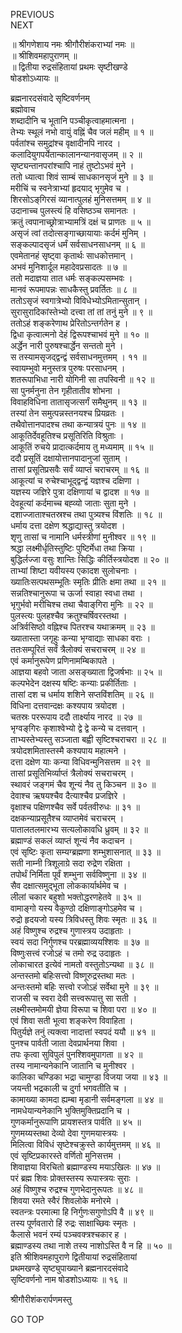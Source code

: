 PREVIOUS  
NEXT  
  
॥ श्रीगणेशाय नमः श्रीगौरीशंकराभ्यां नमः ॥  
॥ श्रीशिवमहापुराणम् ॥  
॥ द्वितीया रुद्रसंहितायां प्रथमः सृष्टीखण्डे  
षोडशोऽध्यायः ॥  
  
ब्रह्मनारदसंवादे सृष्टिवर्णनम्  
ब्रह्मोवाच  
शब्दादीनि च भूतानि पञ्चीकृत्वाहमात्मना ।  
तेभ्यः स्थूलं नभो वायुं वह्निं चैव जलं महीम् ॥ १ ॥  
पर्वतांश्च समुद्रांश्च वृक्षादीनपि नारद ।  
कलादियुगपर्येतान्कालानन्यानवासृजम् ॥ २ ॥  
सृष्ट्यन्तानपरांश्चापि नाहं तुष्टोऽभवं मुने ।  
ततो ध्यात्वा शिवं साम्बं साधकानसृजं मुने ॥ ३ ॥  
मरीचिं च स्वनेत्राभ्यां हृदयाद्‌ भृगुमेव च ।  
शिरसोऽङ्‌गिरसं व्यानात्पुलहं मुनिसत्तमम् ॥ ४ ॥  
उदानाच्च पुलस्त्यं हि वसिष्ठञ्च समानतः ।  
क्रतुं त्वपानाच्छ्रोत्राभ्यामत्रिं दक्षं च प्राणतः ॥ ५ ॥  
असृजं त्वां तदोत्सङ्‌गाच्छायायाः कर्दमं मुनिम् ।  
सङ्‌कल्पादसृजं धर्मं सर्वसाधनसाधनम् ॥ ६ ॥  
एवमेतानहं सृष्ट्वा कृतार्थः साधकोत्तमान् ।  
अभवं मुनिशार्दूल महादेवप्रसादतः ॥ ७ ॥  
ततो मदाज्ञया तात धर्मः सङ्‌कल्पसम्भवः ।  
मानवं रूपमापन्नः साधकैस्तु प्रवर्तितः ॥ ८ ॥  
ततोऽसृजं स्वगात्रेभ्यो विविधेभ्योऽमितान्सुतान् ।  
सुरासुरादिकांस्तेभ्यो दत्त्वा तां तां तनुं मुने ॥ ९ ॥  
ततोऽहं शङ्‌करेणाथ प्रेरितोऽन्तर्गतेन ह ।  
द्विधा कृत्वात्मनो देहं द्विरूपश्चाभवं मुने ॥ १० ॥  
अर्द्धेन नारी पुरुषश्चार्द्धेन सन्ततो मुने ।  
स तस्यामसृजद्‌द्वन्द्वं सर्वसाधनमुत्तमम् । ११ ॥  
स्वायम्भुवो मनुस्तत्र पुरुषः परसाधनम् ।  
शतरूपाभिधा नारी योगिनी सा तपस्विनी ॥ १२ ॥  
सा पुनर्मनुना तेन गृहीतातीव शोभना ।  
विवाहविधिना तातासृजत्सर्गं समैथुनम् ॥ १३ ॥  
तस्यां तेन समुत्पन्नस्तनयश्च प्रियव्रतः ।  
तथैवोत्तानपादश्च तथा कन्यात्रयं पुनः ॥ १४ ॥  
आकूतिर्देवहूतिश्च प्रसूतिरिति विश्रुताः ।  
आकूतिं रुचये प्रादात्कर्दमाय तु मध्यमाम् ॥ १५ ॥  
ददौ प्रसूतिं दक्षायोत्तानपादानुजां सुताम् ।  
तासां प्रसूतिप्रसवैः सर्वं व्याप्तं चराचरम् ॥ १६ ॥  
आकूत्यां च रुचेश्चाभूद्‌द्वन्द्वं यज्ञश्च दक्षिणा ।  
यज्ञस्य जज्ञिरे पुत्रा दक्षिणायां च द्वादश ॥ १७ ॥  
देवहूत्यां कर्दमाच्च बह्व्यो जाताः सुता मुने ।  
दशाज्जाताश्चतस्रश्च तथा पुत्र्यश्च विंशतिः ॥ १८ ॥  
धर्माय दत्ता दक्षेण श्रद्धाद्यास्तु त्रयोदश ।  
शृणु तासां च नामानि धर्मस्त्रीणां मुनीश्वर ॥ १९ ॥  
श्रद्धा लक्ष्मीर्धृतिस्तुष्टिः पुष्टिर्मेधा तथा क्रिया ।  
बुद्धिर्लज्जा वसुः शान्तिः सिद्धिः कीर्तिस्त्रयोदश ॥ २० ॥  
ताभ्यां शिष्टा यवीयस्य एकादश सुलोचनाः ।  
ख्यातिःसत्पथसम्भूतिः स्मृतिः प्रीतिः क्षमा तथा ॥ २१ ॥  
सन्नतिश्चानुरूपा च ऊर्जा स्वाहा स्वधा तथा ।  
भृगुर्भवो मरीचिश्च तथा चैवाङ्‌गिरा मुनिः ॥ २२ ॥  
पुलस्त्यः पुलहश्चैव क्रतुश्चर्षिवरस्तथा ।  
अत्रिर्वसिष्ठो वह्निश्च पितरश्च यथाक्रमम् ॥ २३ ॥  
ख्यातास्ता जगृहुः कन्या भृग्वाद्याः साधका वराः ।  
ततःसम्पूरितं सर्वं त्रैलोक्यं सचराचरम् ॥ २४ ॥  
एवं कर्मानुरूपेण प्रणिनामम्बिकापते ।  
आज्ञया बहवो जाता असङ्‌ख्याता द्विजर्षभाः ॥ २५ ॥  
कल्पभेदेन दक्षस्य षष्टिः कन्याः प्रकीर्तिताः ।  
तासां दश च धर्माय शशिने सप्तविंशतिम् ॥ २६ ॥  
विधिना दत्तवान्दक्षः कश्यपाय त्रयोदश ।  
चतस्रः पररूपाय ददौ तार्क्ष्याय नारद ॥ २७ ॥  
भृग्वङ्‌गिरः कृशाश्वेभ्यो द्वे द्वे कन्ये च दत्तवान् ।  
ताभ्यस्तेभ्यस्तु सञ्जाता बह्वी सृष्टिश्चराचरा ॥ २८ ॥  
त्रयोदशमितास्तस्मै कश्यपाय महात्मने ।  
दत्ता दक्षेण याः कन्या विधिवन्मुनिसत्तम ॥ २९ ॥  
तासां प्रसूतिभिर्व्याप्तं त्रैलोक्यं सचराचरम् ।  
स्थावरं जङ्‌गमं चैव शून्यं नैव तु किञ्चन ॥ ३० ॥  
देवाश्च ऋषयश्चैव दैत्याश्चैव प्रजज्ञिरे ।  
वृक्षाश्च पक्षिणश्चैव सर्वे पर्वतवीरुधः ॥ ३१ ॥  
दक्षकन्याप्रसूतैश्च व्याप्तमेवं चराचरम् ।  
पातालतलमारभ्य सत्यलोकावधि ध्रुवम् ॥ ३२ ॥  
ब्रह्माण्डं सकलं व्याप्तं शून्यं नैव कदाचन ।  
एवं सृष्टिः कृता सम्यग्ब्रह्मणा शम्भुशासनात् ॥ ३३ ॥  
सती नाम्नी त्रिशूलाग्रे सदा रुद्रेण रक्षिता ।  
तपोर्थं निर्मिता पूर्वं शम्भुना सर्वविष्णुना ॥ ३४ ॥  
सैव दक्षात्समुद्‌भूता लोककार्यार्थमेव च ।  
लीलां चकार बहुशो भक्तोद्धरणहेतवे ॥ ३५ ॥  
वामाङ्‌गो यस्य वैकुण्ठो दक्षिणाङ्‌गोऽहमेव च ।  
रुद्रो हृदयजो यस्य त्रिविधस्तु शिवः स्मृतः ॥ ३६ ॥  
अहं विष्णुश्च रुद्रश्च गुणास्त्रय उदाहृताः ।  
स्वयं सदा निर्गुणश्च परब्रह्माव्ययश्शिवः ॥ ३७ ॥  
विष्णुःसत्त्वं रजोऽहं च तमो रुद्र उदाहृतः ।  
लोकाचारत इत्येवं नामतो वस्तुतोऽन्यथा ॥ ३८ ॥  
अन्तस्तमो बहिःसत्त्वो विष्णूरुद्रस्तथा मतः ।  
अन्तःस्तमो बहिः सत्त्वो रजोऽहं सर्वेथा मुने ॥ ३९ ॥  
राजसी च स्वरा देवी सत्त्वरूपात्तु सा सती ।  
लक्ष्मीस्तमोमयी ज्ञेया विरूपा च शिवा परा ॥ ४० ॥  
एवं शिवा सती भूत्वा शङ्‌करेण विवाहिता ।  
पितुर्यज्ञे तनुं त्यक्त्वा नादात्तां स्वपदं ययौ ॥ ४१ ॥  
पुनश्च पार्वती जाता देवप्रार्थनया शिवा ।  
तपः कृत्वा सुविपुलं पुनश्शिवमुपागता ॥ ४२ ॥  
तस्य नामान्यनेकानि जातानि च मुनीश्वर ।  
कालिका चण्डिका भद्रा चामुण्डा विजया जया ॥ ४३ ॥  
जयन्ती भद्रकाली च दुर्गा भगवतीति च ।  
कामाख्या कामदा ह्यम्बा मृडानी सर्वमङ्‌गला ॥ ४४ ॥  
नामधेयान्यनेकानि भुक्तिमुक्तिप्रदानि च ।  
गुणकर्मानुरूपाणि प्रायशस्तत्र पार्वति ॥ ४५ ॥  
गुणमय्यस्तथा देव्यो देवा गुणमयास्त्रयः ।  
मिलित्वा विविधं सृष्टेश्चक्रुस्ते कार्यमुत्तमम् ॥ ४६ ॥  
एवं सृष्टिप्रकारस्ते वर्णितो मुनिसत्तम ।  
शिवाज्ञया विरचितो ब्रह्माण्डस्य मयाऽखिलः ॥ ४७ ॥  
परं ब्रह्म शिवः प्रोक्तस्तस्य रूपास्त्रयः सुराः ।  
अहं विष्णुश्च रुद्रश्च गुणभेदानुरूपतः ॥ ४८ ॥  
शिवया रमते स्वैरं शिवलोके मनोरमे ।  
स्वतन्त्रः परमात्मा हि निर्गुणःसगुणोऽपि वै ॥ ४९ ॥  
तस्य पूर्णवतारो हिं रुद्रः साक्षाच्छिवः स्मृतः ।  
कैलासे भवनं रम्यं पञ्चवक्त्रश्चकार ह ।  
ब्रह्माण्डस्य तथा नाशे तस्य नाशोऽस्ति वै न हि ॥ ५० ॥  
इति श्रीशिवमहापुराणे द्वितीयायां रुद्रसंहितायां  
प्रथमखण्डे सृष्ट्युपाख्याने ब्रह्मनारदसंवादे  
सृष्टिवर्णनो नाम षोडशोऽध्यायः ॥ १६ ॥  
  
  
श्रीगौरीशंकरार्पणमस्तु  
  
GO TOP
